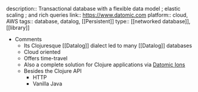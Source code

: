 description:: Transactional database with a flexible data model ; elastic scaling ; and rich queries
link:: https://www.datomic.com
platform:: cloud, AWS
tags:: database, datalog, [[Persistent]]
type:: [[networked database]], [[library]]

- Comments
	- Its Clojuresque [[Datalog]] dialect led to many [[Datalog]] databases
	- Cloud oriented
	- Offers time-travel
	- Also a complete solution for Clojure applications via [Datomic Ions](https://docs.datomic.com/cloud/whatis/architecture.html#applications)
	- Besides the Clojure API
		- HTTP
		- Vanilla Java
